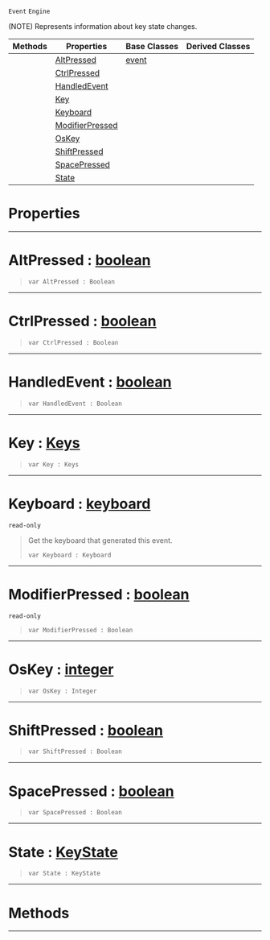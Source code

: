  `Event` `Engine`



(NOTE) Represents information about key state changes.

|Methods|Properties|Base Classes|Derived Classes|
|---|---|---|---|
| |[AltPressed](keyboardevent.md#altpressed-zilch-engine-d)|[event](event.md)| |
| |[CtrlPressed](keyboardevent.md#ctrlpressed-zilch-engine)| | |
| |[HandledEvent](keyboardevent.md#handledevent-zilch-engine)| | |
| |[Key](keyboardevent.md#key-zilch-engine-document)| | |
| |[Keyboard](keyboardevent.md#keyboard-zilch-engine-doc)| | |
| |[ModifierPressed](keyboardevent.md#modifierpressed-zilch-eng)| | |
| |[OsKey](keyboardevent.md#oskey-zilch-engine-docume)| | |
| |[ShiftPressed](keyboardevent.md#shiftpressed-zilch-engine)| | |
| |[SpacePressed](keyboardevent.md#spacepressed-zilch-engine)| | |
| |[State](keyboardevent.md#state-zilch-engine-docume)| | |


 #  Properties


---  
 #  AltPressed : [boolean](../nada_base_types/boolean.md)

> 
> ```TS:Nada
> var AltPressed : Boolean


---  
 #  CtrlPressed : [boolean](../nada_base_types/boolean.md)

> 
> ```TS:Nada
> var CtrlPressed : Boolean


---  
 #  HandledEvent : [boolean](../nada_base_types/boolean.md)

> 
> ```TS:Nada
> var HandledEvent : Boolean


---  
 #  Key : [Keys](../enum_reference.md#keys)

> 
> ```TS:Nada
> var Key : Keys


---  
 #  Keyboard : [keyboard](keyboard.md)

 `read-only`

> Get the keyboard that generated this event.
> ```TS:Nada
> var Keyboard : Keyboard


---  
 #  ModifierPressed : [boolean](../nada_base_types/boolean.md)

 `read-only`

> 
> ```TS:Nada
> var ModifierPressed : Boolean


---  
 #  OsKey : [integer](../nada_base_types/integer.md)

> 
> ```TS:Nada
> var OsKey : Integer


---  
 #  ShiftPressed : [boolean](../nada_base_types/boolean.md)

> 
> ```TS:Nada
> var ShiftPressed : Boolean


---  
 #  SpacePressed : [boolean](../nada_base_types/boolean.md)

> 
> ```TS:Nada
> var SpacePressed : Boolean


---  
 #  State : [KeyState](../enum_reference.md#keystate)

> 
> ```TS:Nada
> var State : KeyState


---  
 #  Methods


---  
 

 